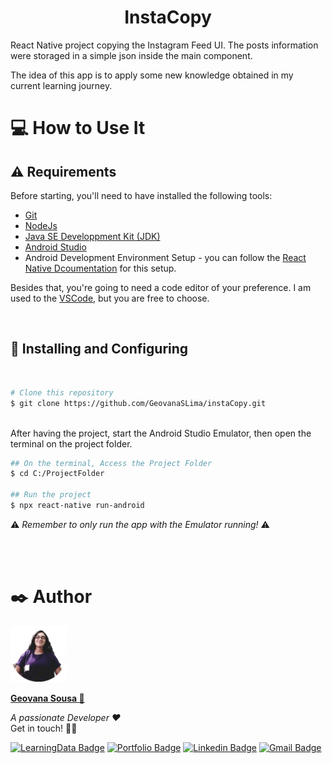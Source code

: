 <h1 align="center" > InstaCopy </h1>

React Native project copying the Instagram Feed UI. The posts information were storaged in a simple json inside the main component.

The idea of this app is to apply some new knowledge obtained in my current learning journey.





# 💻 How to Use It

## ⚠️ Requirements

Before starting, you'll need to have installed the following tools:

* [Git](https://git-scm.com)
* [NodeJs](https://nodejs.org/en/download/)
* [Java SE Developpment Kit (JDK)](https://openjdk.java.net/projects/jdk/11/)
* [Android Studio](https://developer.android.com/studio/index.html)
* Android Development Environment Setup - you can follow the [React Native Dcoumentation](https://reactnative.dev/docs/environment-setup) for this setup.

Besides that, you're going to need a code editor of your preference. I am used to the [VSCode](https://code.visualstudio.com/), but you are free to choose.

</br>

## 🔨 Installing and Configuring
</br>

```bash
# Clone this repository
$ git clone https://github.com/GeovanaSLima/instaCopy.git
```

</br>
After having the project, start the Android Studio Emulator, then open the terminal on the project folder.

</br>

```bash
## On the terminal, Access the Project Folder
$ cd C:/ProjectFolder

## Run the project
$ npx react-native run-android
```

⚠️ _Remember to only run the app with the Emulator running!_ ⚠️

</br>

</br>

# ✒️ Author

<a href="https://learningdata.dev/sobre">  
 <img src="https://raw.githubusercontent.com/GeovanaSLima/GeovanaSLima/main/GitProfile.png" alt="Geovana Sousa" height="90px" />
  <p><b>Geovana Sousa 🚀</b></p></a>
<p><i>A passionate Developer ❤️</i></br>
   Get in touch! 👋🏽</p>


[![LearningData Badge](https://img.shields.io/badge/-LearningData-%23FC5C65?style=&logo=ghost)](https://learningdata.dev)
[![Portfolio Badge](https://img.shields.io/badge/-Portfolio-%238390A2?style=&logo=adobe)](https://geovanasousa.com)
[![Linkedin Badge](https://img.shields.io/badge/-Geovana-blue?style=&logo=Linkedin&logoColor=white&link=https://www.linkedin.com/in/geovana--sousa/)](https://www.linkedin.com/in/geovana--sousa/) 
[![Gmail Badge](https://img.shields.io/badge/-geovanasslima-c14438?style=&logo=Gmail&logoColor=white&link=mailto:geovanasslima@gmail.com)](mailto:geovanasslima@gmail.com)
